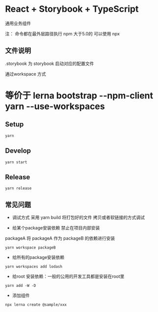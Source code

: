 # React + Storybook + TypeScript
 
通用业务组件

注： 命令都在最外层路径执行 npm 大于5.0的 可以使用 npx

## 文件说明

.storybook 为 storybook 启动对应的配置文件 

通过workspace 方式 
# 等价于 lerna bootstrap --npm-client yarn --use-workspaces
## Setup

```
yarn  
```

## Develop

```
yarn start
```

## Release

```
yarn release
```

## 常见问题
- 调试方式
采用 yarn build 将打包好的文件 拷贝或者软链接的方式调试

- 给某个package安装依赖 禁止在项目内部安装

packageA 将 packageA 作为 packageB 的依赖进行安装 

```
yarn workspace packageB 
```

- 给所有的package安装依赖
```
yarn workspaces add lodash
```

- 给root 安装依赖：一般的公用的开发工具都是安装在root里
```
yarn add -W -D 
```

- 添加组件

```
npx lerna create @sample/xxx
```


